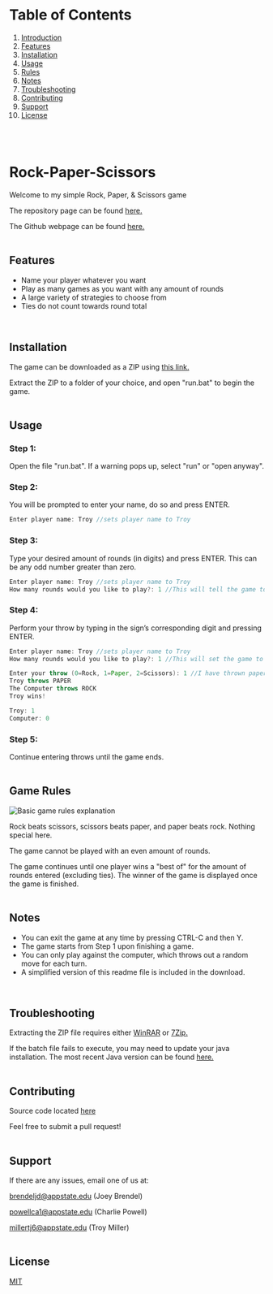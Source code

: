 # Table of Contents
1. [Introduction](#intro)
2. [Features](#features)
3. [Installation](#install)  
4. [Usage](#usage)
5. [Rules](#rules)
6. [Notes](#notes)
7. [Troubleshooting](#trouble)
8. [Contributing](#con)
9. [Support](#support)
10. [License](#license)  
<br>
<br>  

# Rock-Paper-Scissors <a name="intro"></a>  
Welcome to my simple Rock, Paper, & Scissors game

The repository page can be found <a href="https://github.com/JDBrendel159/Rock-Paper-Scissors">here.</a>

The Github webpage can be found <a href="http://jdbrendel159.github.io/Rock-Paper-Scissors/">here.</a>  
<br>  

## Features <a name="features"></a>  
* Name your player whatever you want
* Play as many games as you want with any amount of rounds
* A large variety of strategies to choose from
* Ties do not count towards round total  
<br>  

## Installation <a name="install"></a>  

The game can be downloaded as a ZIP using <a href="https://github.com/JDBrendel159/Rock-Paper-Scissors/archive/release.zip">this link.</a>

Extract the ZIP to a folder of your choice, and open "run.bat" to begin the game.  
<br>  

## Usage <a name="usage"></a>  

### Step 1:

Open the file "run.bat".  If a warning pops up, select "run" or "open anyway".

### Step 2:

You will be prompted to enter your name, do so and press ENTER.
```java
Enter player name: Troy //sets player name to Troy
```

### Step 3:

Type your desired amount of rounds (in digits) and press ENTER. This can be any odd number greater than zero.
```java
Enter player name: Troy //sets player name to Troy
How many rounds would you like to play?: 1 //This will tell the game to play a best of 1 round
```
### Step  4:

Perform your throw by typing in the sign’s corresponding digit and pressing ENTER.
```java
Enter player name: Troy //sets player name to Troy
How many rounds would you like to play?: 1 //This will set the game to 1 round

Enter your throw (0=Rock, 1=Paper, 2=Scissors): 1 //I have thrown paper against the computer
Troy throws PAPER
The Computer throws ROCK
Troy wins!

Troy: 1
Computer: 0
```
### Step 5:

Continue entering throws until the game ends.  
<br>  

## Game Rules <a name="rules"></a>  

<img src="https://www.wikihow.com/images/thumb/3/33/Play-Rock%2C-Paper%2C-Scissors-Step-5-Version-3.jpg/aid42597-v4-728px-Play-Rock%2C-Paper%2C-Scissors-Step-5-Version-3.jpg" alt="Basic game rules explanation">


Rock beats scissors, scissors beats paper, and paper beats rock.  Nothing special here.

The game cannot be played with an even amount of rounds.

The game continues until one player wins a "best of" for the amount of rounds entered (excluding ties).
The winner of the game is displayed once the game is finished.  
<br>  

## Notes <a name="notes"></a>  
* You can exit the game at any time by pressing CTRL-C and then Y.
* The game starts from Step 1 upon finishing a game.
* You can only play against the computer, which throws out a random move for each turn.
* A simplified version of this readme file is included in the download.  
<br>  

## Troubleshooting <a name="trouble"></a>  
Extracting the ZIP file requires either <a href="https://www.rarlab.com/download.htm">WinRAR</a> or <a href="https://www.7-zip.org">7Zip.</a>

If the batch file fails to execute, you may need to update your java installation.  The most recent Java version can be found <a href="https://www.java.com/en/download">here.</a>  
<br>  

## Contributing <a name="con"></a>  
Source code located [here](https://github.com/JDBrendel159/Rock-Paper-Scissors)

Feel free to submit a pull request!  
<br>  

## Support <a name="support"></a>  
If there are any issues, email one of us at:

brendeljd@appstate.edu (Joey Brendel)

powellca1@appstate.edu (Charlie Powell)

millertj6@appstate.edu (Troy Miller)  
<br>  

## License <a name="license"></a>  
[MIT](https://choosealicense.com/licenses/mit/)


